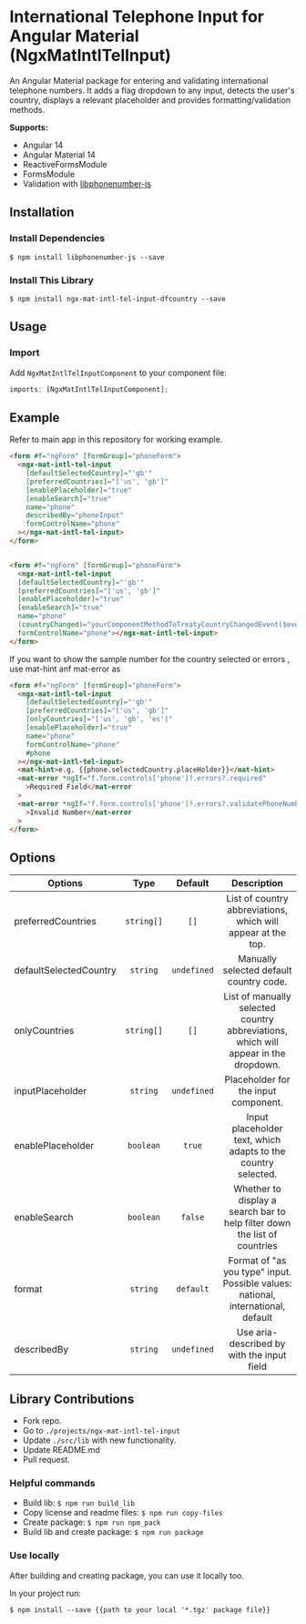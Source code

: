 # International Telephone Input for Angular Material (NgxMatIntlTelInput)

An Angular Material package for entering and validating international telephone numbers. It adds a flag dropdown to any input, detects the user's country, displays a relevant placeholder and provides formatting/validation methods.

**Supports:**

- Angular 14
- Angular Material 14
- ReactiveFormsModule
- FormsModule
- Validation with [libphonenumber-js](https://github.com/catamphetamine/libphonenumber-js)

## Installation

### Install Dependencies

`$ npm install libphonenumber-js --save`

### Install This Library

`$ npm install ngx-mat-intl-tel-input-dfcountry --save`

## Usage

### Import

Add `NgxMatIntlTelInputComponent` to your component file:

```ts
imports: [NgxMatIntlTelInputComponent];
```

## Example

Refer to main app in this repository for working example.

```html
<form #f="ngForm" [formGroup]="phoneForm">
  <ngx-mat-intl-tel-input
    [defaultSelectedCountry]="'gb'"
    [preferredCountries]="['us', 'gb']"
    [enablePlaceholder]="true"
    [enableSearch]="true"
    name="phone"
    describedBy="phoneInput"
    formControlName="phone"
  ></ngx-mat-intl-tel-input>
</form>
```

```html

<form #f="ngForm" [formGroup]="phoneForm">
  <ngx-mat-intl-tel-input
  [defaultSelectedCountry]="'gb'"
  [preferredCountries]="['us', 'gb']"
  [enablePlaceholder]="true"
  [enableSearch]="true"
  name="phone"
  (countryChanged)="yourComponentMethodToTreatyCountryChangedEvent($event)" // $event is a instance of current select Country
  formControlName="phone"></ngx-mat-intl-tel-input>
</form>

```

If you want to show the sample number for the country selected or errors , use mat-hint anf mat-error as

```html
<form #f="ngForm" [formGroup]="phoneForm">
  <ngx-mat-intl-tel-input
    [defaultSelectedCountry]="'gb'"
    [preferredCountries]="['us', 'gb']"
    [onlyCountries]="['us', 'gb', 'es']"
    [enablePlaceholder]="true"
    name="phone"
    formControlName="phone"
    #phone
  ></ngx-mat-intl-tel-input>
  <mat-hint>e.g. {{phone.selectedCountry.placeHolder}}</mat-hint>
  <mat-error *ngIf="f.form.controls['phone']?.errors?.required"
    >Required Field</mat-error
  >
  <mat-error *ngIf="f.form.controls['phone']?.errors?.validatePhoneNumber"
    >Invalid Number</mat-error
  >
</form>
```

## Options

| Options                 | Type        | Default     | Description                                                                         |
| ---                     | :---:       | :---:       | :---:                                                                               |
| preferredCountries      | `string[]`  | `[]`        | List of country abbreviations, which will appear at the top.                        |
| defaultSelectedCountry  | `string`    | `undefined` | Manually selected default country code.                                             |
| onlyCountries           | `string[]`  | `[]`        | List of manually selected country abbreviations, which will appear in the dropdown. |
| inputPlaceholder        | `string`    | `undefined` | Placeholder for the input component.                                                |
| enablePlaceholder       | `boolean`   | `true`      | Input placeholder text, which adapts to the country selected.                       |
| enableSearch            | `boolean`   | `false`     | Whether to display a search bar to help filter down the list of countries           |
| format                  | `string`    | `default`   | Format of "as you type" input. Possible values: national, international, default    |
| describedBy             | `string`    | `undefined` | Use aria-described by with the input field                                          |

## Library Contributions

- Fork repo.
- Go to `./projects/ngx-mat-intl-tel-input`
- Update `./src/lib` with new functionality.
- Update README.md
- Pull request.

### Helpful commands

- Build lib: `$ npm run build_lib`
- Copy license and readme files: `$ npm run copy-files`
- Create package: `$ npm run npm_pack`
- Build lib and create package: `$ npm run package`

### Use locally

After building and creating package, you can use it locally too.

In your project run:

`$ npm install --save {{path to your local '*.tgz' package file}}`
